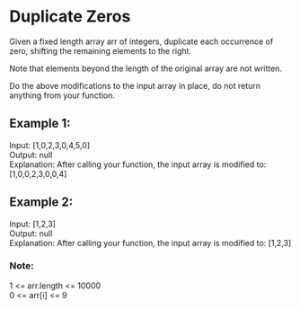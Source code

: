 # Duplicate Zeros

Given a fixed length array arr of integers, duplicate each occurrence of zero, shifting the remaining elements to the right.

Note that elements beyond the length of the original array are not written.

Do the above modifications to the input array in place, do not return anything from your function.

## Example 1:

Input: [1,0,2,3,0,4,5,0]  
Output: null  
Explanation: After calling your function, the input array is modified to: [1,0,0,2,3,0,0,4]

## Example 2:

Input: [1,2,3]  
Output: null  
Explanation: After calling your function, the input array is modified to: [1,2,3]

### Note:

1 <= arr.length <= 10000  
0 <= arr[i] <= 9
